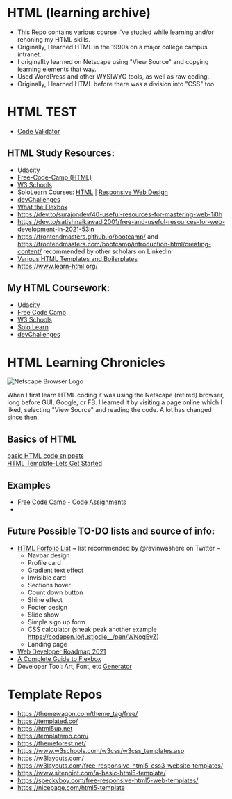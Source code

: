 # HTML (learning archive)
* This Repo contains various course I've studied while learning and/or rehoning my HTML skills. 
* Originally, I learned HTML in the 1990s on a major college campus intranet.
* I originallty learned on Netscape using "View Source" and copying learning elements that way. 
* Used WordPress and other WYSIWYG tools, as well as raw coding.
* Originally, I learned HTML before there was a division into "CSS" too. 


# HTML TEST
* [Code Validator](https://validator.w3.org/#validate_by_input)

## HTML Study Resources: 
* [Udacity](https://www.udacity.com/course/intro-to-html-and-css--ud001)
* [Free-Code-Camp (HTML)](https://www.freecodecamp.org/news/html-and-css-course/)
* [W3 Schools](https://www.w3schools.com/)
* SoloLearn Courses: [HTML](https://www.sololearn.com/Certificate/1014-15619122/jpg) | [Responsive Web Design](https://www.sololearn.com/Certificate/1162-15619122/jpg)
* [devChallenges](https://devchallenges.io/learn)
* [What the Flexbox](https://github.com/EO4wellness/What-The-Flexbox/blob/eo4wellness/readme.md)
* https://dev.to/surajondev/40-useful-resources-for-mastering-web-1i0h 
* https://dev.to/satishnaikawadi2001/free-and-useful-resources-for-web-development-in-2021-53in
* https://frontendmasters.github.io/bootcamp/  and https://frontendmasters.com/bootcamp/introduction-html/creating-content/ recommended by other scholars on LinkedIn
* [Various HTML Templates and Boilerplates](https://www.smashingmagazine.com/2021/06/useful-frontend-boilerplates-starter-kits/)
* https://www.learn-html.org/

## My HTML Coursework: 
* [Udacity](#)
* [Free Code Camp](https://github.com/EO4wellness/T-I-L/tree/main/HTML/free-code-camp-org)
* [W3 Schools](#)
* [Solo Learn](https://www.sololearn.com/Certificate/1014-15619122/jpg/)
* [devChallenges](https://github.com/EO4wellness/T-I-L/tree/main/HTML/DevChallenges)

# HTML Learning Chronicles 
![Netscape Browser Logo](https://uploads-ssl.webflow.com/5966ea9b9217ca534caf13d5/5c56614a53095803c146677b_70%20Netscape.png)

When I first learn HTML coding it was using the Netscape (retired) browser, long before GUI, Google, or FB.  I learned it by visiting a page online which I liked, selecting "View Source" and reading the code.  A lot has changed since then. 

## Basics of HTML
[basic HTML code snippets](https://github.com/EO4wellness/T-I-L/tree/main/HTML/Basic-Code)<br>
[HTML Template-Lets Get Started](https://github.com/EO4wellness/T-I-L/blob/main/HTML/Basic-Code/head.html)<br>

## Examples 
* [Free Code Camp - Code Assignments](https://github.com/EO4wellness/T-I-L/tree/main/HTML/free-code-camp-org/exercise-solutions)
* 

## Future Possible TO-DO lists and source of info: 
* [HTML Porfolio List](https://twitter.com/ravinwashere/status/1343434835793100800)
  ~ list recommended by @ravinwashere on Twitter ~
    - Navbar design 
    - Profile card
    - Gradient text effect
    - Invisible card
    - Sections hover
    - Count down button
    - Shine effect
    - Footer design
    - Slide show
    - Simple sign up form
    - CSS calculator (sneak peak another example https://codepen.io/justjodie__/pen/WNogEvZ) 
    - Landing page
* [Web Developer Roadmap 2021](https://github.com/EO4wellness/T-I-L/tree/main/HTML/DevChallenges) 
* [A Complete Guide to Flexbox](https://css-tricks.com/snippets/css/a-guide-to-flexbox/)
* Developer Tool:  Art, Font, etc [Generator](https://fsymbols.com/generators/carty/)

# Template Repos 
* https://themewagon.com/theme_tag/free/ 
* https://templated.co/
* https://html5up.net
* https://templatemo.com/
* https://themeforest.net/
* https://www.w3schools.com/w3css/w3css_templates.asp
* https://w3layouts.com/
* https://w3layouts.com/free-responsive-html5-css3-website-templates/
* https://www.sitepoint.com/a-basic-html5-template/
* https://speckyboy.com/free-responsive-html5-web-templates/
* https://nicepage.com/html5-template
